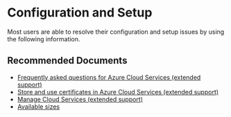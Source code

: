 <properties
  pagetitle="Configuration and Setup"
  service="microsoft.compute"
  resource="cloudservices"
  ms.author="mimckitt"
  selfhelptype="Generic"
  supporttopicids="32749729,32749731,32749740"
  productpesids="17287"
  cloudenvironments="public"
  articleid="d4b6e888-69c7-4046-9613-fef54c54bcd3"
  ownershipid="Compute_CloudServices" />
# Configuration and Setup

Most users are able to resolve their configuration and setup issues by using the following information.

## **Recommended Documents**

* [Frequently asked questions for Azure Cloud Services (extended support)](https://docs.microsoft.com/azure/cloud-services-extended-support/faq)
* [Store and use certificates in Azure Cloud Services (extended support)](https://docs.microsoft.com/azure/cloud-services-extended-support/certificates-and-key-vault)
* [Manage Cloud Services (extended support)](https://docs.microsoft.com/azure/cloud-services-extended-support/manage-powershell)
* [Available sizes](https://docs.microsoft.com/azure/cloud-services-extended-support/available-sizes)
